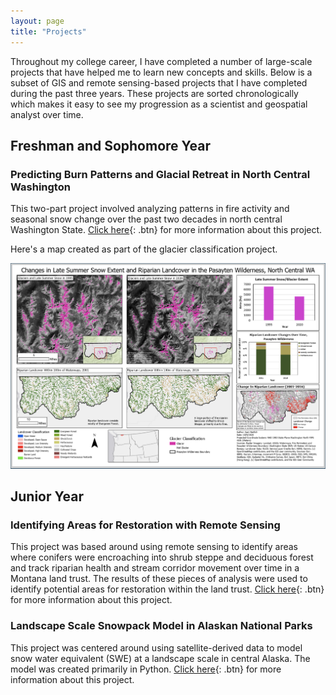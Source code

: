 ```yaml
---
layout: page
title: "Projects"
---
```


Throughout my college career, I have completed a number of large-scale projects that have helped me to learn new concepts and skills. Below is a subset of GIS and remote sensing-based projects that I have completed during the past three years. These projects are sorted chronologically which makes it easy to see my progression as a scientist and geospatial analyst over time. 
  
## Freshman and Sophomore Year

### Predicting Burn Patterns and Glacial Retreat in North Central Washington

This two-part project involved analyzing patterns in fire activity and seasonal snow change over the past two decades in north central Washington State. [Click here](WA_burn.md){: .btn} for more information about this project.

Here's a map created as part of the glacier classification project.


![Glacier Classification Map](/photos/glacier_map.png)

## Junior Year

### Identifying Areas for Restoration with Remote Sensing

This project was based around using remote sensing to identify areas where conifers were encroaching into shrub steppe and deciduous forest and track riparian health and stream corridor movement over time in a Montana land trust. The results of these pieces of analysis were used to identify potential areas for restoration within the land trust. [Click here](AMB_West.md){: .btn} for more information about this project.

### Landscape Scale Snowpack Model in Alaskan National Parks

This project was centered around using satellite-derived data to model snow water equivalent (SWE) at a landscape scale in central Alaska. The model was created primarily in Python. [Click here](AK_Snow.md){: .btn} for more information about this project.


